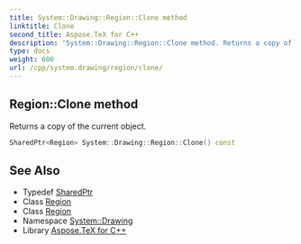 ```yaml
---
title: System::Drawing::Region::Clone method
linktitle: Clone
second_title: Aspose.TeX for C++
description: 'System::Drawing::Region::Clone method. Returns a copy of the current object in C++.'
type: docs
weight: 600
url: /cpp/system.drawing/region/clone/
---
```

## Region::Clone method


Returns a copy of the current object.

```cpp
SharedPtr<Region> System::Drawing::Region::Clone() const
```

## See Also

* Typedef [SharedPtr](../../../system/sharedptr/)
* Class [Region](../)
* Class [Region](../)
* Namespace [System::Drawing](../../)
* Library [Aspose.TeX for C++](../../../)
